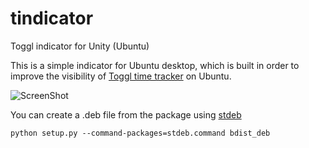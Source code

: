 # tindicator
Toggl indicator for Unity (Ubuntu)

This is a simple indicator for Ubuntu desktop, which is built in order to improve
the visibility of [Toggl time tracker](https://toggl.com/) on Ubuntu.

![ScreenShot](http://dl.dropbox.com/u/15708031/Selection_324.png)

You can create a .deb file from the package using [stdeb](https://pypi.python.org/pypi/stdeb)

```
python setup.py --command-packages=stdeb.command bdist_deb

```